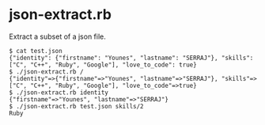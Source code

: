 json-extract.rb
===

Extract a subset of a json file.

    $ cat test.json
    {"identity": {"firstname": "Younes", "lastname": "SERRAJ"}, "skills": ["C", "C++", "Ruby", "Google"], "love_to_code": true}
    $ ./json-extract.rb /
    {"identity"=>{"firstname"=>"Younes", "lastname"=>"SERRAJ"}, "skills"=>["C", "C++", "Ruby", "Google"], "love_to_code"=>true}
    $ ./json-extract.rb identity
    {"firstname"=>"Younes", "lastname"=>"SERRAJ"}
    $ ./json-extract.rb test.json skills/2
    Ruby
